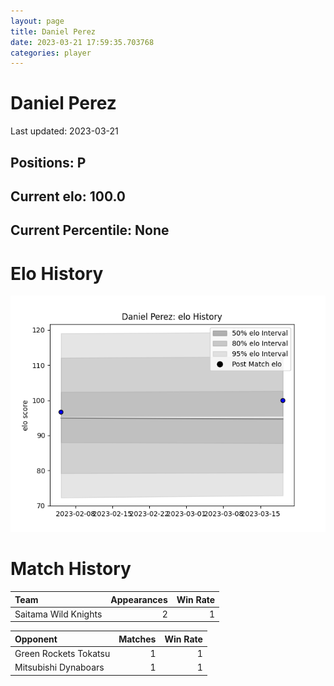 ```yaml
---  
layout: page  
title: Daniel Perez  
date: 2023-03-21 17:59:35.703768  
categories: player  
---
```

# Daniel Perez


Last updated: 2023-03-21
## Positions: P

## Current elo: 100.0

## Current Percentile: None

# Elo History


![elo history](history_DanielPerez.png)
# Match History


| Team                 |   Appearances |   Win Rate |
|:---------------------|--------------:|-----------:|
| Saitama Wild Knights |             2 |          1 |

| Opponent              |   Matches |   Win Rate |
|:----------------------|----------:|-----------:|
| Green Rockets Tokatsu |         1 |          1 |
| Mitsubishi Dynaboars  |         1 |          1 |